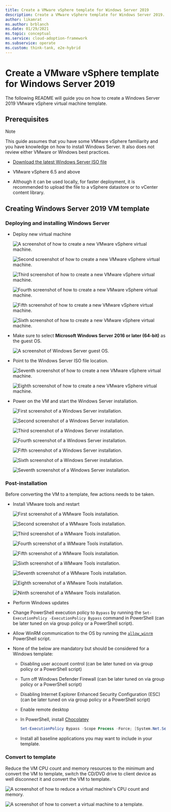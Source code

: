 ```yaml
---
title: Create a VMware vSphere template for Windows Server 2019
description: Create a VMware vSphere template for Windows Server 2019.
author: likamrat
ms.author: brblanch
ms.date: 01/29/2021
ms.topic: conceptual
ms.service: cloud-adoption-framework
ms.subservice: operate
ms.custom: think-tank, e2e-hybrid
---
```


# Create a VMware vSphere template for Windows Server 2019

The following README will guide you on how to create a Windows Server 2019 VMware vSphere virtual machine template.

## Prerequisites

> [!NOTE]
> This guide assumes that you have some VMware vSphere familiarity and you have knowledge on how to install Windows Server. It also does not review either VMware or Windows best practices.

- [Download the latest Windows Server ISO file](https://www.microsoft.com/windows-server/trial)

- VMware vSphere 6.5 and above

- Although it can be used locally, for faster deployment, it is recommended to upload the file to a vSphere datastore or to vCenter content library.

## Creating Windows Server 2019 VM template

### Deploying and installing Windows Server

- Deploy new virtual machine

    ![A screenshot of how to create a new VMware vSphere virtual machine.](./img/vmware-winsrv2k19-template/winsrv-template-newvm-1.png)

    ![Second screenshot of how to create a new VMware vSphere virtual machine.](./img/vmware-winsrv2k19-template/winsrv-template-newvm-2.png)

    ![Third screenshot of how to create a new VMware vSphere virtual machine.](./img/vmware-winsrv2k19-template/winsrv-template-newvm-3.png)

    ![Fourth screenshot of how to create a new VMware vSphere virtual machine.](./img/vmware-winsrv2k19-template/winsrv-template-newvm-4.png)

    ![Fifth screenshot of how to create a new VMware vSphere virtual machine.](./img/vmware-winsrv2k19-template/winsrv-template-newvm-5.png)

    ![Sixth screenshot of how to create a new VMware vSphere virtual machine.](./img/vmware-winsrv2k19-template/winsrv-template-newvm-6.png)

- Make sure to select **Microsoft Windows Server 2016 or later (64-bit)** as the guest OS.

    ![A screenshot of Windows Server guest OS.](./img/vmware-winsrv2k19-template/winsrv-template-guest-os.png)

- Point to the Windows Server ISO file location.

    ![Seventh screenshot of how to create a new VMware vSphere virtual machine.](./img/vmware-winsrv2k19-template/winsrv-template-newvm-7.png)

    ![Eighth screenshot of how to create a new VMware vSphere virtual machine.](./img/vmware-winsrv2k19-template/winsrv-template-newvm-8.png)

- Power on the VM and start the Windows Server installation.

    ![First screenshot of a Windows Server installation.](./img/vmware-winsrv2k19-template/winsrv-template-installation-1.png)

    ![Second screenshot of a Windows Server installation.](./img/vmware-winsrv2k19-template/winsrv-template-installation-2.png)

    ![Third screenshot of a Windows Server installation.](./img/vmware-winsrv2k19-template/winsrv-template-installation-3.png)

    ![Fourth screenshot of a Windows Server installation.](./img/vmware-winsrv2k19-template/winsrv-template-installation-4.png)

    ![Fifth screenshot of a Windows Server installation.](./img/vmware-winsrv2k19-template/winsrv-template-installation-5.png)

    ![Sixth screenshot of a Windows Server installation.](./img/vmware-winsrv2k19-template/winsrv-template-installation-6.png)

    ![Seventh screenshot of a Windows Server installation.](./img/vmware-winsrv2k19-template/winsrv-template-installation-7.png)

### Post-installation

Before converting the VM to a template, few actions needs to be taken.

- Install VMware tools and restart

    ![First screenshot of a WMware Tools installation.](./img/vmware-winsrv2k19-template/winsrv-template-tools-1.png)

    ![Second screenshot of a WMware Tools installation.](./img/vmware-winsrv2k19-template/winsrv-template-tools-2.png)

    ![Third screenshot of a WMware Tools installation.](./img/vmware-winsrv2k19-template/winsrv-template-tools-3.png)

    ![Fourth screenshot of a WMware Tools installation.](./img/vmware-winsrv2k19-template/winsrv-template-tools-4.png)

    ![Fifth screenshot of a WMware Tools installation.](./img/vmware-winsrv2k19-template/winsrv-template-tools-5.png)

    ![Sixth screenshot of a WMware Tools installation.](./img/vmware-winsrv2k19-template/winsrv-template-tools-6.png)

    ![Seventh screenshot of a WMware Tools installation.](./img/vmware-winsrv2k19-template/winsrv-template-tools-7.png)

    ![Eighth screenshot of a WMware Tools installation.](./img/vmware-winsrv2k19-template/winsrv-template-tools-8.png)

    ![Ninth screenshot of a WMware Tools installation.](./img/vmware-winsrv2k19-template/winsrv-template-tools-9.png)

- Perform Windows updates

- Change PowerShell execution policy to `Bypass` by running the `Set-ExecutionPolicy -ExecutionPolicy Bypass` command in PowerShell (can be later tuned on via group policy or a PowerShell script).

- Allow WinRM communication to the OS by running the [`allow_winrm`](https://github.com/microsoft/azure_arc/blob/main/azure_arc_servers_jumpstart/vmware/winsrv/terraform/scripts/allow_winrm.ps1) PowerShell script.

- None of the below are mandatory but should be considered for a Windows template:

  - Disabling user account control (can be later tuned on via group policy or a PowerShell script)
  - Turn off Windows Defender Firewall (can be later tuned on via group policy or a PowerShell script)
  - Disabling Internet Explorer Enhanced Security Configuration (ESC) (can be later tuned on via group policy or a PowerShell script)
  - Enable remote desktop
  - In PowerShell, install [Chocolatey](https://chocolatey.org/install)

    ```powershell
    Set-ExecutionPolicy Bypass -Scope Process -Force; [System.Net.ServicePointManager]::SecurityProtocol = [System.Net.ServicePointManager]::SecurityProtocol -bor 3072; iex ((New-Object System.Net.WebClient).DownloadString('https://chocolatey.org/install.ps1'))
    ```

  - Install all baseline applications you may want to include in your template.

### Convert to template

Reduce the VM CPU count and memory resources to the minimum and convert the VM to template, switch the CD/DVD drive to client device as well disconnect it and convert the VM to template.

![A screenshot of how to reduce a virtual machine's CPU count and memory.](./img/vmware-winsrv2k19-template/winsrv-template-reduce.png)

![A screenshot of how to convert a virtual machine to a template.](./img/vmware-winsrv2k19-template/winsrv-template-convert.png)
